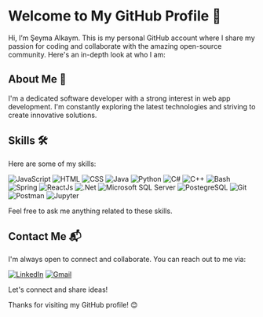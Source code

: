 # Welcome to My GitHub Profile 👋

Hi, I’m Şeyma Alkaym. This is my personal GitHub account where I share my passion for coding and collaborate with the amazing open-source community. Here's an in-depth look at who I am:

## About Me 🚀

I'm a dedicated software developer with a strong interest in web app development. I'm constantly exploring the latest technologies and striving to create innovative solutions.

## Skills 🛠️

Here are some of my skills:

![JavaScript](https://img.shields.io/badge/JavaScript-%23F7DF1E?style=for-the-badge&logo=javascript&logoColor=white) ![HTML](https://img.shields.io/badge/HTML-%23E34F26?style=for-the-badge&logo=html5&logoColor=white) ![CSS](https://img.shields.io/badge/CSS-%231572B6?style=for-the-badge&logo=css3&logoColor=white) ![Java](https://img.shields.io/badge/Java-black?style=for-the-badge&logo=java) ![Python](https://img.shields.io/badge/Python-%233776AB?style=for-the-badge&logo=python&logoColor=white) ![C#](https://img.shields.io/badge/C%23-%23512BD4?style=for-the-badge&logo=c%20sharp&logoColor=white) ![C++](https://img.shields.io/badge/C%2B%2B-%2300599C?style=for-the-badge&logo=c%2B%2B&logoColor=white) ![Bash](https://img.shields.io/badge/Bash-%234EAA25?style=for-the-badge&logo=gnubash&logoColor=white) ![Spring](https://img.shields.io/badge/Spring%20Boot-%236DB33F?style=for-the-badge&logo=spring%20boot&logoColor=white) ![ReactJs](https://img.shields.io/badge/React-%2361DAFB?style=for-the-badge&logo=react&logoColor=white) ![.Net](https://img.shields.io/badge/-%23512BD4?style=for-the-badge&logo=.net&logoColor=white) ![Microsoft SQL Server](https://img.shields.io/badge/Microsoft%20SQL%20Server-%23CC2927?style=for-the-badge&logo=microsoftsqlserver&logoColor=white) ![PostegreSQL](https://img.shields.io/badge/PostgreSQL-%234169E1?style=for-the-badge&logo=postgresql&logoColor=white) ![Git](https://img.shields.io/badge/git-%23F05032?style=for-the-badge&logo=git&logoColor=white) ![Postman](https://img.shields.io/badge/Postman-%23FF6C37?style=for-the-badge&logo=postman&logoColor=white) ![Jupyter](https://img.shields.io/badge/Jupyter-%23F37626?style=for-the-badge&logo=jupyter&logoColor=white)


Feel free to ask me anything related to these skills.


## Contact Me 📬

I'm always open to connect and collaborate. You can reach out to me via:
 
 [![LinkedIn](https://img.shields.io/badge/LinkedIn-%230A66C2?style=for-the-badge&logo=linkedin&logoColor=white)](https://www.linkedin.com/in/seyma-alkaym/) [![Gmail](https://img.shields.io/badge/Gmail-%23EA4335?style=for-the-badge&logo=gmail&logoColor=white)](mailto:shaemaafadel1166s@gmail.com)


Let's connect and share ideas!


Thanks for visiting my GitHub profile! 😊
